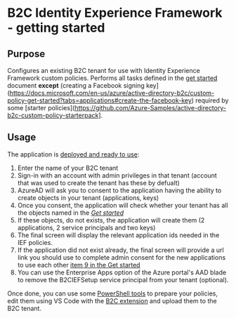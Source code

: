 # B2C Identity Experience Framework - getting started

## Purpose
Configures an existing B2C tenant for use with Identity Experience Framework custom policies. Performs all
tasks defined in the [get started](https://docs.microsoft.com/en-us/azure/active-directory-b2c/custom-policy-get-started?tabs=applications)
document **except** (creating a Facebook signing key](https://docs.microsoft.com/en-us/azure/active-directory-b2c/custom-policy-get-started?tabs=applications#create-the-facebook-key) 
required by some [starter policies](https://github.com/Azure-Samples/active-directory-b2c-custom-policy-starterpack].

## Usage
The application is [deployed and ready to use](https://b2ciefsetup.azurewebsites.net):
1. Enter the name of your B2C tenant
2. Sign-in with an account with admin privileges in that tenant (account that was used to create the tenant has these by defualt)
3. AzureAD will ask you to consent to the application having the ability to create objects in your tenant (applications, keys)
4. Once you consent, the application will check whether your tenant has all the objects named in the [*Get started*](https://docs.microsoft.com/en-us/azure/active-directory-b2c/custom-policy-get-started?tabs=applications)
5. If these objects, do not exists, the application will create them (2 applications, 2 service principals and two keys)
6. The final screen will display the relevant application ids needed in the IEF policies. 
7. If the application did not exist already, the final screen will provide a url link you should use to complete
admin consent for the new applications to use each other [item 9 in the Get started](https://docs.microsoft.com/en-us/azure/active-directory-b2c/custom-policy-get-started?tabs=applications#register-the-proxyidentityexperienceframework-application)
8. You can use the Enterprise Apps option of the Azure portal's AAD blade to remove the B2CIEFSetup service principal
from your tenant (optional).

Once done, you can use some [PowerShell tools](https://github.com/mrochon/b2cief-upload) to prepare your policies, edit them
using VS Code with the [B2C extension](https://github.com/azure-ad-b2c/vscode-extension) and upload them to the B2C tenant.

